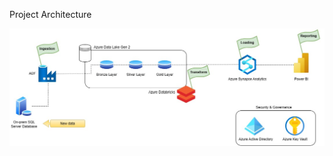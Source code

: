 Project Architecture

![enter image description here](https://github.com/sularaperera/End-to-End-Azure-Data-Engineering-Real-Time-Project/blob/main/Images/Architecture.jpg)
